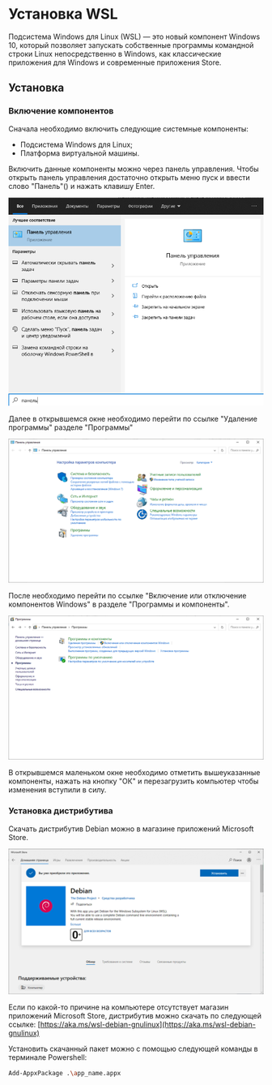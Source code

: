 # Установка WSL

Подсистема Windows для Linux \(WSL\) — это новый компонент Windows 10, который позволяет запускать собственные программы командной строки Linux непосредственно в Windows, как классические приложения для Windows и современные приложения Store.

## Установка

### Включение компонентов

Сначала необходимо включить следующие системные компоненты:

* Подсистема Windows для Linux;
* Платформа виртуальной машины.

Включить данные компоненты можно через панель управления. Чтобы открыть панель управления достаточно открыть меню пуск и ввести слово "Панель"\(\) и нажать клавишу Enter.

![](../.gitbook/assets/image%20%282%29.png)

Далее в открывшемся окне необходимо перейти по ссылке "Удаление программы" разделе "Программы"

![](../.gitbook/assets/1-etap%20%283%29.png)

После необходимо перейти по ссылке "Включение или отключение компонентов Windows" в разделе "Программы и компоненты".

![](../.gitbook/assets/2-etap%20%283%29.png)

В открывшемся маленьком окне необходимо отметить вышеуказанные компоненты, нажать на кнопку "ОК" и перезагрузить компьютер чтобы изменения вступили в силу. 

### Установка дистрибутива

Скачать дистрибутив Debian можно в магазине приложений Microsoft Store. 

![](../.gitbook/assets/1-etap%20%284%29.png)

Если по какой-то причине на компьютере отсутствует магазин приложений Microsoft Store, дистрибутив можно скачать по следующей ссылке: [https://aka.ms/wsl-debian-gnulinux](https://aka.ms/wsl-debian-gnulinux)

Установить скачанный пакет можно с помощью следующей команды в терминале Powershell:

```bash
Add-AppxPackage .\app_name.appx
```

### 

